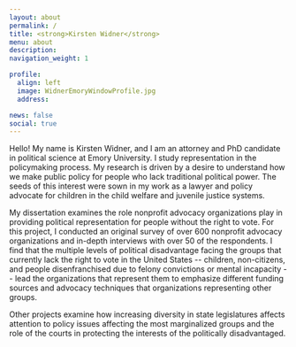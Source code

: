 ```yaml
---
layout: about
permalink: /
title: <strong>Kirsten Widner</strong>
menu: about
description:
navigation_weight: 1

profile:
  align: left
  image: WidnerEmoryWindowProfile.jpg
  address: 

news: false
social: true
---
```


Hello! My name is Kirsten Widner, and I am an attorney and PhD candidate
in political science at Emory University. I study representation in the
policymaking process. My research is driven by a desire to understand
how we make public policy for people who lack traditional political
power. The seeds of this interest were sown in my work as a lawyer and
policy advocate for children in the child welfare and juvenile justice
systems.

My dissertation examines the role nonprofit advocacy organizations play
in providing political representation for people without the right to
vote. For this project, I conducted an original survey of over 600
nonprofit advocacy organizations and in-depth interviews with over 50 of
the respondents. I find that the multiple levels of political
disadvantage facing the groups that currently lack the right to vote in
the United States -- children, non-citizens, and people disenfranchised
due to felony convictions or mental incapacity -- lead the organizations
that represent them to emphasize different funding sources and advocacy
techniques that organizations representing other groups.

Other projects examine how increasing diversity in state legislatures
affects attention to policy issues affecting the most marginalized
groups and the role of the courts in protecting the interests of the
politically disadvantaged.
